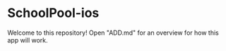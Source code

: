 # SchoolPool-ios
Welcome to this repository! Open "ADD.md" for an overview for how this app will work.
